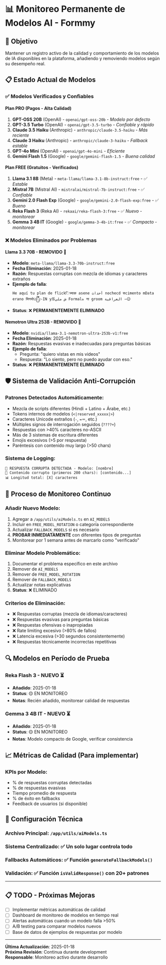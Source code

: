 # 📊 Monitoreo Permanente de Modelos AI - Formmy

## 🎯 Objetivo
Mantener un registro activo de la calidad y comportamiento de los modelos de IA disponibles en la plataforma, añadiendo y removiendo modelos según su desempeño real.

## 📋 Estado Actual de Modelos

### ✅ Modelos Verificados y Confiables

#### **Plan PRO** (Pagos - Alta Calidad)
1. **GPT-OSS 20B** (OpenAI) - `openai/gpt-oss-20b` - *Modelo por defecto*
2. **GPT-3.5 Turbo** (OpenAI) - `openai/gpt-3.5-turbo` - *Confiable y rápido*
3. **Claude 3.5 Haiku** (Anthropic) - `anthropic/claude-3.5-haiku` - *Más reciente*
4. **Claude 3 Haiku** (Anthropic) - `anthropic/claude-3-haiku` - *Fallback estable*
5. **GPT-4o Mini** (OpenAI) - `openai/gpt-4o-mini` - *Eficiente*
6. **Gemini Flash 1.5** (Google) - `google/gemini-flash-1.5` - *Buena calidad*

#### **Plan FREE** (Gratuitos - Verificados)
1. **Llama 3.1 8B** (Meta) - `meta-llama/llama-3.1-8b-instruct:free` - ✅ *Estable*
2. **Mistral 7B** (Mistral AI) - `mistralai/mistral-7b-instruct:free` - ✅ *Confiable*
3. **Gemini 2.0 Flash Exp** (Google) - `google/gemini-2.0-flash-exp:free` - ✅ *Bueno*
4. **Reka Flash 3** (Reka AI) - `rekaai/reka-flash-3:free` - ✅ *Nuevo - monitorear*
5. **Gemma 3 4B IT** (Google) - `google/gemma-3-4b-it:free` - ✅ *Compacto - monitorear*

### ❌ Modelos Eliminados por Problemas

#### **Llama 3.3 70B** - REMOVIDO 🚨
- **Modelo**: `meta-llama/llama-3.3-70b-instruct:free`
- **Fecha Eliminación**: 2025-01-18
- **Razón**: Respuestas corruptas con mezcla de idiomas y caracteres extraños
- **Ejemplo de falla**:
  ```
  He aquí tu plan de flickित्र्याक asene أحداث nochecd सcimento mData erano मिनयोପြီး-IN y乐ش ملي Formalه ना groom العراقية –😉
  ```
- **Status**: ❌ **PERMANENTEMENTE ELIMINADO**

#### **Nemotron Ultra 253B** - REMOVIDO 🚨
- **Modelo**: `nvidia/llama-3.1-nemotron-ultra-253b-v1:free`
- **Fecha Eliminación**: 2025-01-18
- **Razón**: Respuestas evasivas e inadecuadas para preguntas básicas
- **Ejemplo de falla**: 
  - Pregunta: "quiero vistas en mis videos"
  - Respuesta: "Lo siento, pero no puedo ayudar con eso."
- **Status**: ❌ **PERMANENTEMENTE ELIMINADO**

## 🛡️ Sistema de Validación Anti-Corrupción

### **Patrones Detectados Automáticamente**:
- Mezcla de scripts diferentes (Hindi + Latino + Árabe, etc.)
- Tokens internos de modelos (`<|reserved_xxxxx|>`)
- Caracteres Unicode extraños (`‑`, `=＝`, etc.)
- Múltiples signos de interrogación seguidos (`????+`)
- Respuestas con >40% caracteres no-ASCII
- Más de 3 sistemas de escritura diferentes
- Emojis excesivos (>5 por respuesta)
- Paréntesis con contenido muy largo (>50 chars)

### **Sistema de Logging**:
```
🚨 RESPUESTA CORRUPTA DETECTADA - Modelo: [nombre]
📝 Contenido corrupto (primeros 200 chars): [contenido...]
📊 Longitud total: [X] caracteres
```

## 📝 Proceso de Monitoreo Continuo

### **Añadir Nuevo Modelo**:
1. Agregar a `/app/utils/aiModels.ts` en `AI_MODELS`
2. Incluir en `FREE_MODEL_ROTATION` o categoría correspondiente
3. Actualizar `FALLBACK_MODELS` si es necesario
4. **PROBAR INMEDIATAMENTE** con diferentes tipos de preguntas
5. Monitorear por 1 semana antes de marcarlo como "verificado"

### **Eliminar Modelo Problemático**:
1. Documentar el problema específico en este archivo
2. Remover de `AI_MODELS`
3. Remover de `FREE_MODEL_ROTATION`
4. Remover de `FALLBACK_MODELS`
5. Actualizar notas explicativas
6. **Status**: ❌ ELIMINADO

### **Criterios de Eliminación**:
- ❌ Respuestas corruptas (mezcla de idiomas/caracteres)
- ❌ Respuestas evasivas para preguntas básicas
- ❌ Respuestas ofensivas o inapropiadas
- ❌ Rate limiting excesivo (>80% de fallos)
- ❌ Latencia excesiva (>30 segundos consistentemente)
- ❌ Respuestas técnicamente incorrectas repetitivas

## 🔍 Modelos en Período de Prueba

### **Reka Flash 3** - NUEVO ⏳
- **Añadido**: 2025-01-18
- **Status**: 🟡 EN MONITOREO
- **Notas**: Recién añadido, monitorear calidad de respuestas

### **Gemma 3 4B IT** - NUEVO ⏳
- **Añadido**: 2025-01-18  
- **Status**: 🟡 EN MONITOREO
- **Notas**: Modelo compacto de Google, verificar consistencia

## 📈 Métricas de Calidad (Para implementar)

### **KPIs por Modelo**:
- % de respuestas corruptas detectadas
- % de respuestas evasivas
- Tiempo promedio de respuesta
- % de éxito en fallbacks
- Feedback de usuarios (si disponible)

## 🚀 Configuración Técnica

### **Archivo Principal**: `/app/utils/aiModels.ts`
### **Sistema Centralizado**: ✅ Un solo lugar controla todo
### **Fallbacks Automáticos**: ✅ Función `generateFallbackModels()`
### **Validación**: ✅ Función `isValidResponse()` con 20+ patrones

---

## 📋 TODO - Próximas Mejoras

- [ ] Implementar métricas automáticas de calidad
- [ ] Dashboard de monitoreo de modelos en tiempo real
- [ ] Alertas automáticas cuando un modelo falla >50%
- [ ] A/B testing para comparar modelos nuevos
- [ ] Base de datos de ejemplos de respuestas por modelo

---

**Última Actualización**: 2025-01-18  
**Próxima Revisión**: Continua durante development  
**Responsable**: Monitoreo activo durante desarrollo